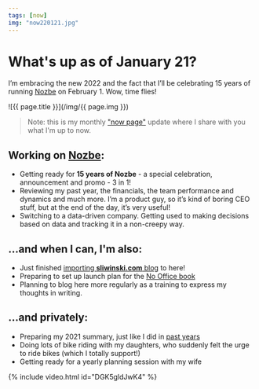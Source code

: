 ```yaml
---
tags: [now]
img: "now220121.jpg"
---
```


# What's up as of January 21?

I’m embracing the new 2022 and the fact that I’ll be celebrating 15 years of running [Nozbe][n] on February 1. Wow, time flies!

<!--More-->

![{{ page.title }}](/img/{{ page.img }})

> Note: this is my monthly ["now page"](/now) update where I share with you what I'm up to now.

## Working on [Nozbe][n]:

* Getting ready for **15 years of Nozbe** - a special celebration, announcement and promo - 3 in 1!
* Reviewing my past year, the financials, the team performance and dynamics and much more. I’m a product guy, so it’s kind of boring CEO stuff, but at the end of the day, it’s very useful!
* Switching to a data-driven company. Getting used to making decisions based on data and tracking it in a non-creepy way.

## …and when I can, I'm also:

* Just finished [importing **sliwinski.com** blog](/sliwinski_com) to here!
* Preparing to set up launch plan for the [No Office book](https://NoOffice.org)
* Planning to blog here more regularly as a training to express my thoughts in writing.

## …and privately:

* Preparing my 2021 summary, just like I did in [past years](/yearly)
* Doing lots of bike riding with my daughters, who suddenly felt the urge to ride bikes (which I totally support!)
* Getting ready for a yearly planning session with my wife

{% include video.html id="DGK5gldJwK4" %}

[n]: https://michael.gratis/nozbe
[np]: https://michael.gratis/nozbepersonal